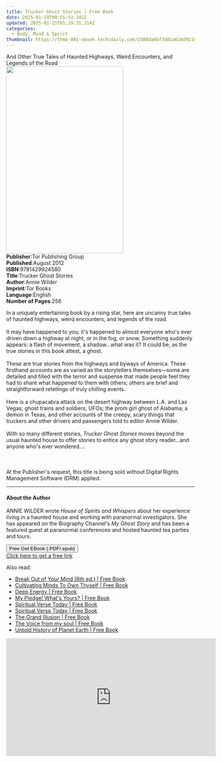 ```yaml
---
title: Trucker Ghost Stories | Free Book
date: 2025-01-19T00:55:53.341Z
updated: 2025-01-25T01:29:31.314Z
categories:
  - Body, Mind & Spirit
thumbnail: https://thmb-001-ebook.techidaily.com/2380da6bf3d81a610d9216524281549e90a71f470dd1e499c061ac07a9e0ecdb.jpg
---
```

<main id="book-container">
  <div class="flex flex-col">
    <div class="book-brief flex-1 py-6 px-4 sm:p-6 md:py-10 md:px-8">
      <!-- brief-->
      <div class="book-brief-main">
        And Other True Tales of Haunted Highways, Weird Encounters, and Legends
        of the Road
      </div>
    </div>
    <div
      class="book-meta-info flex-1 grid gap-4 col-start-1 col-end-3 row-start-1 sm:mb-6 sm:grid-cols-4 lg:gap-6 lg:col-start-2 lg:row-end-6 lg:row-span-6 lg:mb-0"
    >
      <div
        class="book-meta-info-left place-content-center mt-4 p-4 text-sm leading-6 col-start-2 col-span-2 dark:text-slate-400"
      >
        <img
          class="w-full h-500 object-cover rounded-lg sm:h-255 sm:col-span-2 lg:col-span-full"
          src="https://img-001-ebook.techidaily.com/538f8e931c956cb5ae95ce7678740a1b8dd42ae0124afdb4cec98ff952c51593.jpg"
          alt=""
          width="312"
          height="500"
        />
      </div>
      <div
        class="book-meta-info-right mt-2 col-start-1 row-start-2 col-span-3 self-center"
      >
        <!-- meta data  -->
        <div class="flex flex-col px-4 md:px-8">
          <div class="flex-1">
            <strong>Publisher</strong>:<span class="px-2"
              >Tor Publishing Group</span
            >
          </div>
          <div class="flex-1">
            <strong>Published</strong>:<span class="px-2">August 2012</span>
          </div>
          <div class="flex-1">
            <strong>ISBN</strong>:<span class="px-2">9781429924580</span>
          </div>
          <div class="flex-1">
            <strong>Title</strong>:<span class="px-2"
              >Trucker Ghost Stories</span
            >
          </div>
          <div class="flex-1">
            <strong>Author</strong>:<span class="px-2">Annie Wilder</span>
          </div>
          <div class="flex-1">
            <strong>Imprint</strong>:<span class="px-2">Tor Books</span>
          </div>
          <div class="flex-1">
            <strong>Language</strong>:<span class="px-2">English</span>
          </div>
          <div class="flex-1">
            <strong>Number of Pages</strong>:<span class="px-2">256</span>
          </div>
        </div>
      </div>
    </div>
    <div class="book-description flex-1 py-6 px-4 sm:p-6 md:py-10 md:px-8">
      <div class="book-description-main">
        <div accordion-content="" id="description">
          <p>
            In a uniquely entertaining book by a rising star, here are uncanny
            true tales of haunted highways, weird encounters, and legends of the
            road.<br /><br />It may have happened to you; it's happened to
            almost everyone who's ever driven down a highway at night, or in the
            fog, or snow. Something suddenly appears: a flash of movement, a
            shadow...what was it? It could be, as the true stories in this book
            attest, a ghost.<br /><br />These are true stories from the highways
            and byways of America. These firsthand accounts are as varied as the
            storytellers themselves—some are detailed and filled with the terror
            and suspense that made people feel they had to share what happened
            to them with others; others are brief and straightforward retellings
            of truly chilling events. <br /><br />Here is a chupacabra attack on
            the desert highway between L.A. and Las Vegas; ghost trains and
            soldiers; UFOs; the prom girl ghost of Alabama; a demon in Texas,
            and other accounts of the creepy, scary things that truckers and
            other drivers and passengers told to editor Annie Wilder.<br /><br />With
            so many different stories, <i>Trucker Ghost Stories</i> moves beyond
            the usual haunted house to offer stories to entice any ghost story
            reader...and anyone who's ever wondered....<br /><br /><br /><br />At
            the Publisher's request, this title is being sold without Digital
            Rights Management Software (DRM) applied.
          </p>
        </div>
        <div class="accordion-fader"></div>
      </div>
    </div>
    <div class="book-excerpts flex-1 py-6 px-4 sm:p-6 md:py-10 md:px-8">
      <!-- excerpts-->
      <div class="book-excerpts-main">
        <hr />
        <h4 class="placeholder placeholder-heading">
          <span>About the Author</span>
        </h4>
        <p></p>
        <p>
          ANNIE WILDER wrote <i>House of Spirits and Whispers</i> about her
          experience living in a haunted house and working with paranormal
          investigators. She has appeared on the Biography Channel's
          <i>My Ghost Story</i> and has been a featured guest at paranormal
          conferences and hosted haunted tea parties and tours.
        </p>
        <p></p>
      </div>
    </div>
    <div
      class="book-about-author flex-1 py-6 px-4 sm:p-6 md:py-10 md:px-8"
    ></div>
    <div class="book-free-get flex-1 py-6 px-4 sm:p-6 md:py-10 md:px-8">
      <button
        id="btn-free-get"
        class="bg-blue-500 hover:bg-blue-700 text-white font-bold py-2 px-4 rounded"
      >
        Free Get EBook (.PDF/.epub)
      </button>
      <div id="countdown-display" class="px-2 text-lg mt-2"></div>
      <a
        id="free-link"
        class="hidden bg-blue-500 hover:bg-blue-700 text-white font-bold py-2 px-4 rounded"
        href="https://www.ebooks.com/en-us/book/211433613/trucker-ghost-stories/annie-wilder/"
        target="_blank"
        >Click here to get a free link</a
      >
    </div>
    <script>
      let countdownTime = 0;
      let countdownInterval = null;
      document
        .getElementById('btn-free-get')
        .addEventListener('click', startCountdown);
      function startCountdown() {
        countdownTime = new Date().getTime() + 60000 * 3;
        countdownInterval = setInterval(updateCountdown, 1000);
        document.getElementById('btn-free-get').disabled = true;
        document
          .getElementById('btn-free-get')
          .classList.add('bg-gray-500', 'cursor-not-allowed');
      }
      function updateCountdown() {
        let currentTime = new Date().getTime();
        let timeLeft = countdownTime - currentTime;
        let secondsLeft = Math.floor(timeLeft / 1000);
        document.getElementById('countdown-display').innerHTML =
          `Remaining time: ${secondsLeft} seconds.`;
        if (secondsLeft <= 0) {
          clearInterval(countdownInterval);
          document.getElementById('btn-free-get').classList.add('hidden');
          document.getElementById('free-link').classList.remove('hidden');
          document.getElementById('countdown-display').innerHTML = '';
        }
      }
    </script>
  </div>
</main>

<ins class="adsbygoogle"
      style="display:block"
      data-ad-client="ca-pub-7571918770474297"
      data-ad-slot="8358498916"
      data-ad-format="auto"
      data-full-width-responsive="true"></ins>
    

<span class="atpl-alsoreadstyle">Also read:</span>
<div><ul>
<li><a href="https://novels-ebooks.techidaily.com/209866071-9780955455636-break-out-of-your-mind-6th-ed/"><u>Break Out of Your Mind (6th ed.) | Free Book</u></a></li>
<li><a href="https://novels-ebooks.techidaily.com/209866112-9780692890592-cultivating-minds-to-own-thyself/"><u>Cultivating Minds To Own Thyself | Free Book</u></a></li>
<li><a href="https://novels-ebooks.techidaily.com/209866100-9780988499034-deep-energy/"><u>Deep Energy | Free Book</u></a></li>
<li><a href="https://novels-ebooks.techidaily.com/209866160-9781732199514-my-pledge-whats-yours/"><u>My Pledge! What's Yours? | Free Book</u></a></li>
<li><a href="https://novels-ebooks.techidaily.com/209866077-9781944878832-spiritual-verse-today/"><u>Spiritual Verse Today | Free Book</u></a></li>
<li><a href="https://novels-ebooks.techidaily.com/209866079-9781944878931-spiritual-verse-today/"><u>Spiritual Verse Today | Free Book</u></a></li>
<li><a href="https://novels-ebooks.techidaily.com/209866107-9780648119401-the-grand-illusion/"><u>The Grand Illusion | Free Book</u></a></li>
<li><a href="https://novels-ebooks.techidaily.com/209866181-9781908421319-the-voice-from-my-soul/"><u>The Voice from my soul | Free Book</u></a></li>
<li><a href="https://novels-ebooks.techidaily.com/209866061-9781732298170-untold-history-of-planet-earth/"><u>Untold History of Planet Earth | Free Book</u></a></li>
</ul></div>

<!-- affiliate ads begin -->
<iframe width="560" height="315" src="https://www.youtube.com/embed/XA_wP7rS9ww?si=LarMG3sEHAhSoL6q" title="YouTube video player" frameborder="0" allow="accelerometer; autoplay; clipboard-write; encrypted-media; gyroscope; picture-in-picture; web-share" referrerpolicy="strict-origin-when-cross-origin" allowfullscreen></iframe>
<!-- affiliate ads end -->

